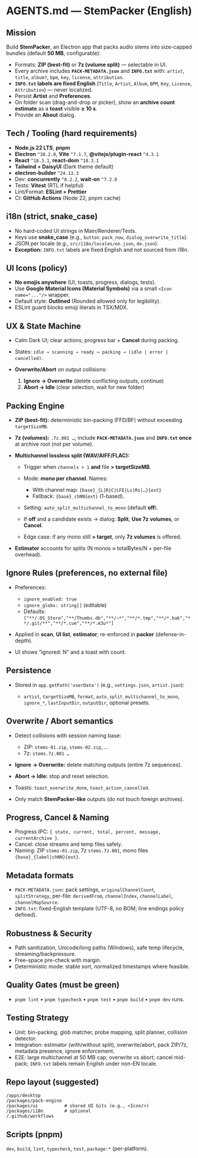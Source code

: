 # AGENTS.md — StemPacker (English)

## Mission

Build **StemPacker**, an Electron app that packs audio stems into size-capped bundles (default **50 MB**, configurable):

* Formats: **ZIP (best-fit)** or **7z (volume split)** — selectable in UI.
* Every archive includes **`PACK-METADATA.json`** and **`INFO.txt`** with: `artist`, `title`, `album?`, `bpm`, `key`, `license`, `attribution`.
* **`INFO.txt` labels are fixed English** (`Title`, `Artist`, `Album`, `BPM`, `Key`, `License`, `Attribution`) — never localized.
* Persist **Artist** and **Preferences**.
* On folder scan (drag-and-drop or picker), show an **archive count estimate** as a **toast** visible **≥ 10 s**.
* Provide an **About** dialog.

## Tech / Tooling (hard requirements)

* **Node.js 22 LTS**, **pnpm**
* **Electron** `^38.2.0`, **Vite** `^7.1.7`, **@vitejs/plugin-react** `^4.3.1`
* **React** `^18.3.1`, **react-dom** `^18.3.1`
* **Tailwind + DaisyUI** (Dark theme default)
* **electron-builder** `^24.13.3`
* Dev: **concurrently** `^8.2.2`, **wait-on** `^7.2.0`
* Tests: **Vitest** (RTL if helpful)
* Lint/Format: **ESLint + Prettier**
* CI: **GitHub Actions** (Node 22, pnpm cache)

## i18n (strict, snake_case)

* No hard-coded UI strings in Main/Renderer/Tests.
* Keys use **snake_case** (e.g., `button_pack_now`, `dialog_overwrite_title`).
* JSON per locale (e.g., `src/i18n/locales/en.json`, `de.json`).
* **Exception:** `INFO.txt` labels are fixed English and not sourced from i18n.

## UI Icons (policy)

* **No emojis anywhere** (UI, toasts, progress, dialogs, tests).
* Use **Google Material Icons (Material Symbols)** via a small `<Icon name="..."/>` wrapper.
* Default style: **Outlined** (Rounded allowed only for legibility).
* ESLint guard blocks emoji literals in TSX/MDX.

## UX & State Machine

* Calm Dark UI; clear actions; progress bar + **Cancel** during packing.
* States: `idle → scanning → ready → packing → (idle | error | cancelled)`.
* **Overwrite/Abort** on output collisions:

  1. **Ignore → Overwrite** (delete conflicting outputs, continue)
  2. **Abort → Idle** (clear selection, wait for new folder)

## Packing Engine

* **ZIP (best-fit):** deterministic bin-packing (FFD/BF) without exceeding `targetSizeMB`.
* **7z (volumes):** `.7z.001 …`; include **`PACK-METADATA.json`** and **`INFO.txt`** **once** at archive root (not per volume).
* **Multichannel lossless split (WAV/AIFF/FLAC):**

  * Trigger when `channels > 1` **and** file **> targetSizeMB**.
  * Mode: **mono per channel**. Names:

    * With channel map: `{base}_{L|R|C|LFE|Ls|Rs|…}{ext}`
    * Fallback: `{base}_chNN{ext}` (1-based).
  * Setting: `auto_split_multichannel_to_mono` (default **off**).
  * If **off** and a candidate exists → dialog: **Split**, **Use 7z volumes**, or **Cancel**.
  * Edge case: if any mono still **> target**, only **7z volumes** is offered.
* **Estimator** accounts for splits (N monos ≈ totalBytes/N + per-file overhead).

## Ignore Rules (preferences, no external file)

* Preferences:

  * `ignore_enabled: true`
  * `ignore_globs: string[]` (editable)
  * Defaults: `["**/.DS_Store","**/Thumbs.db","**/~*","**/*.tmp","**/*.bak","**/.git/**","**/*.cue","**/*.m3u*"]`
* Applied in **scan**, **UI list**, **estimator**; re-enforced in **packer** (defense-in-depth).
* UI shows “ignored: N” and a toast with count.

## Persistence

* Stored in `app.getPath('userData')` (e.g., `settings.json`, `artist.json`):

  * `artist`, `targetSizeMB`, `format`, `auto_split_multichannel_to_mono`, `ignore_*`,
    `lastInputDir`, `outputDir`, optional presets.

## Overwrite / Abort semantics

* Detect collisions with session naming base:

  * ZIP: `stems-01.zip`, `stems-02.zip`, …
  * 7z: `stems.7z.001 …`
* **Ignore → Overwrite:** delete matching outputs (entire 7z sequences).
* **Abort → Idle:** stop and reset selection.
* Toasts: `toast_overwrite_done`, `toast_action_cancelled`.
* Only match **StemPacker-like** outputs (do not touch foreign archives).

## Progress, Cancel & Naming

* Progress IPC: `{ state, current, total, percent, message, currentArchive }`.
* Cancel: close streams and temp files safely.
* Naming: ZIP `stems-01.zip`, 7z `stems.7z.001`, mono files `{base}_{label|chNN}{ext}`.

## Metadata formats

* `PACK-METADATA.json`: pack settings, `originalChannelCount`, `splitStrategy`,
  per-file: `derivedFrom`, `channelIndex`, `channelLabel`, `channelMapSource`.
* `INFO.txt`: fixed-English template (UTF-8, no BOM; line endings policy defined).

## Robustness & Security

* Path sanitization, Unicode/long paths (Windows), safe temp lifecycle, streaming/backpressure.
* Free-space pre-check with margin.
* Deterministic mode: stable sort, normalized timestamps where feasible.

## Quality Gates (must be green)

* `pnpm lint` • `pnpm typecheck` • `pnpm test` • `pnpm build` • `pnpm dev` runs.

## Testing Strategy

* Unit: bin-packing, glob matcher, probe mapping, split planner, collision detector.
* Integration: estimator (with/without split), overwrite/abort, pack ZIP/7z, metadata presence, ignore enforcement.
* E2E: large multichannel at 50 MB cap; overwrite vs abort; cancel mid-pack; `INFO.txt` labels remain English under non-EN locale.

## Repo layout (suggested)

```
/apps/desktop
/packages/pack-engine
/packages/ui          # shared UI bits (e.g., <Icon/>)
/packages/i18n        # optional
/.github/workflows
```

## Scripts (pnpm)

`dev`, `build`, `lint`, `typecheck`, `test`, `package:*` (per-platform).
